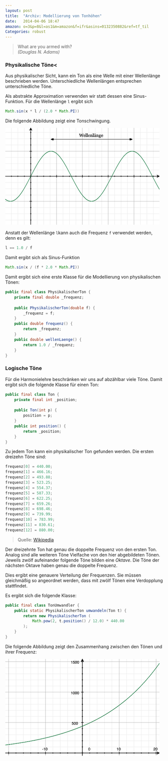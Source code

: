 ```yaml
---
layout: post
title:  "Archiv: Modellierung von Tonhöhen"
date:   2014-04-06 18:47
amazon: o=3&p=8&l=as1&m=amazon&f=ifr&asins=0132350882&ref=tf_til
Categories: robust
---
```

<blockquote>
	What are you armed with?<br />
	<i>(Douglas&nbsp;N.&nbsp;Adams)</i>
</blockquote>

### Physikalische Töne<

Aus physikalischer Sicht, kann ein Ton als eine Welle mit einer Wellenlänge beschrieben werden. Unterschiedliche Wellenlängen entsprechen unterschiedliche Töne.

Als abstrakte Approximation verwenden wir statt dessen eine Sinus-Funktion. Für die Wellenlänge `l` ergibt sich

``` java
Math.sin(x * l / (2.0 * Math.PI))
```

Die folgende Abbildung zeigt eine Tonschwingung.

![Tonschwingung](/images/welle.png)

Anstatt der Wellenlänge `l`kann auch die Frequenz `f` verwendet werden, denn es gilt:

``` java
l == 1.0 / f
```

Damit ergibt sich als Sinus-Funktion

``` java
Math.sin(x / (f * 2.0 * Math.PI))
```

Damit ergibt sich eine erste Klasse für die Modellierung von physikalischen Tönen:

``` java
public final class PhysikalischerTon {
	private final double _frequenz;

	public PhysikalischerTon(double f) {
		_frequenz = f;
	}
	public double frequenz() {
		return _frequenz;
	}
	public double wellenLaenge() {
		return 1.0 / _frequenz;
	}
}
```

### Logische Töne

Für die Harmonielehre beschränken wir uns auf abzählbar viele Töne. Damit ergibt sich die folgende Klasse für einen Ton:

``` java
public final class Ton {
	private final int _position;

	public Ton(int p) {
		position = p;
	}
	public int position() {
		return _position;
	}
}
```

Zu jedem Ton kann ein physikalischer Ton gefunden werden. Die ersten dreizehn Töne sind:

``` java
frequenz[0] = 440.00;
frequenz[1] = 466.16;
frequenz[2] = 493.88;
frequenz[3] = 523.25;
frequenz[4] = 554.37;
frequenz[5] = 587.33;
frequenz[6] = 622.25;
frequenz[7] = 659.26;
frequenz[8] = 698.46;
frequenz[9] = 739.99;
frequenz[10] = 783.99;
frequenz[11] = 830.61;
frequenz[12] = 880.00;
```

<blockquote>
	Quelle: <a href="http://de.wikipedia.org/wiki/Bild:Glstufstimmung.png">Wikipedia</a>
</blockquote>

Der dreizehnte Ton hat genau die doppelte Frequenz von den ersten Ton. Analog sind alle weiteren Töne Vielfache von den hier abgebildeten Tönen. Jeweils zwölf aufeinander folgende Töne bilden eine *Oktave*. Die Töne der nächsten Oktave haben genau die doppelte Frequenz.

Dies ergibt eine genauere Verteilung der Frequenzen. Sie müssen gleichmäßig so angeordnet werden, dass mit zwölf Tönen eine Verdopplung stattfindet.

Es ergibt sich die folgende Klasse:

``` java
public final class TonUmwandler {
	public static PhysikalischerTon umwandeln(Ton t) {
		return new PhysikalischerTon (
			Math.pow(2, t.position() / 12.0) * 440.00
		);
	}
}
```

Die folgende Abbildung zeigt den Zusammenhang zwischen den Tönen und ihrer Frequenz:

![Tonhöhen](/images/tonhoehe.png)
